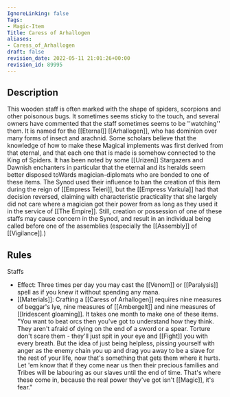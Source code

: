 ```yaml
---
IgnoreLinking: false
Tags:
- Magic-Item
Title: Caress of Arhallogen
aliases:
- Caress_of_Arhallogen
draft: false
revision_date: 2022-05-11 21:01:26+00:00
revision_id: 89995
---
```


## Description
This wooden staff is often marked with the shape of spiders, scorpions and other poisonous bugs. It sometimes seems sticky to the touch, and several owners have commented that the staff sometimes seems to be ''watching'' them. It is named for the [[Eternal]] [[Arhallogen]], who has dominion over many forms of insect and arachnid. Some scholars believe that the knowledge of how to make these Magical implements was first derived from that eternal, and that each one that is made is somehow connected to the King of Spiders. It has been noted by some [[Urizen]] Stargazers and Dawnish enchanters in particular that the eternal and its heralds seem better disposed toWards magician-diplomats who are bonded to one of these items.
The Synod used their influence to ban the creation of this item during the reign of [[Empress Teleri]], but the [[Empress Varkula]] had that decision reversed, claiming with characteristic practicality that she largely did not care where a magician got their power from as long as they used it in the service of [[The Empire]]. Still, creation or possession of one of these staffs may cause concern in the Synod, and result in an individual being called before one of the assemblies (especially the [[Assembly]] of [[Vigilance]].)
## Rules
Staffs
* Effect: Three times per day you may cast the [[Venom]] or [[Paralysis]] spell as if you knew it without spending any mana.
* [[Materials]]: Crafting a [[Caress of Arhallogen]] requires nine measures of beggar's lye, nine measures of [[Ambergelt]] and nine measures of [[Iridescent gloaming]]. It takes one month to make one of these items.
"You want to beat orcs then you've got to understand how they think.  They aren't afraid of dying on the end of a sword or a spear.  Torture don't scare them - they'll just spit in your eye and [[Fight]] you with every breath.  But the idea of just being helpless, pissing yourself with anger as the enemy chain you up and drag you away to be a slave for the rest of your life, now that's something that gets them where it hurts.  Let 'em know that if they come near us then their precious families and Tribes will be labouring as our slaves until the end of time.  That's where these come in, because the real power they've got isn't [[Magic]], it's fear."